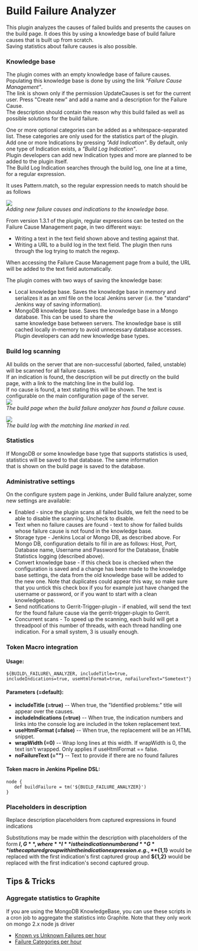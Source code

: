 Build Failure Analyzer
======================

This plugin analyzes the causes of failed builds and presents the causes on the build page. It does this by using a knowledge base of build failure causes that is built up from scratch.  
Saving statistics about failure causes is also possible.

### Knowledge base

The plugin comes with an empty knowledge base of failure causes. Populating this knowledge base is done by using the link _"Failure Cause Management"_.  
The link is shown only if the permission UpdateCauses is set for the current user. Press "Create new" and add a name and a description for the Failure Cause.  
The description should contain the reason why this build failed as well as possible solutions for the build failure.

One or more optional categories can be added as a whitespace-separated list. These categories are only used for the statistics part of the plugin.  
Add one or more Indications by pressing _"Add Indication"_. By default, only one type of Indication exists, a _"Build Log Indication"_.  
Plugin developers can add new Indication types and more are planned to be added to the plugin itself.  
The Build Log Indication searches through the build log, one line at a time, for a regular expression.

It uses Pattern.match, so the regular expression needs to match should be as follows


[![](https://cdn.jsdelivr.net/gh/jenkins-infra/plugins-wiki-docs@master/build-failure-analyzer/docs/images/bfa-newfailurecause.png)](https://github.com/jenkins-infra/plugins-wiki-docs/blob/master/build-failure-analyzer/docs/images/bfa-newfailurecause.png)  
_Adding new failure causes and indications to the knowledge base._

From version 1.3.1 of the plugin, regular expressions can be tested on the Failure Cause Management page, in two different ways:

*   Writing a text in the text field shown above and testing against that.
*   Writing a URL to a build log in the text field. The plugin then runs through the log trying to match the regexp.

When accessing the Failure Cause Management page from a build, the URL will be added to the text field automatically.

The plugin comes with two ways of saving the knowledge base:

*   Local knowledge base. Saves the knowledge base in memory and serializes it as an xml file on the local Jenkins server (i.e. the "standard" Jenkins way of saving information).
*   MongoDB knowledge base. Saves the knowledge base in a Mongo database. This can be used to share the  
    same knowledge base between servers. The knowledge base is still cached locally in-memory to avoid unnecessary database accesses.  
    Plugin developers can add new knowledge base types.

### Build log scanning

All builds on the server that are non-successful (aborted, failed, unstable) will be scanned for all failure causes.   
If an indication is found, the description will be put directly on the build page, with a link to the matching line in the build log.  
If no cause is found, a text stating this will be shown. The text is configurable on the main configuration page of the server.  
[![](https://cdn.jsdelivr.net/gh/jenkins-infra/plugins-wiki-docs@master/build-failure-analyzer/docs/images/bfa-buildpage.PNG)](https://github.com/jenkins-infra/plugins-wiki-docs/blob/master/build-failure-analyzer/docs/images/bfa-buildpage.PNG)  
_The build page when the build failure analyzer has found a failure cause._

[![](https://cdn.jsdelivr.net/gh/jenkins-infra/plugins-wiki-docs@master/build-failure-analyzer/docs/images/bfa-buildlog.PNG)](https://github.com/jenkins-infra/plugins-wiki-docs/blob/master/build-failure-analyzer/docs/images/bfa-buildlog.PNG)  
_The build log with the matching line marked in red._

### Statistics

If MongoDB or some knowledge base type that supports statistics is used, statistics will be saved to that database. The same information  
that is shown on the build page is saved to the database.

### Administrative settings

On the configure system page in Jenkins, under Build failure analyzer, some new settings are available:

*   Enabled - since the plugin scans all failed builds, we felt the need to be able to disable the scanning. Uncheck to disable.
*   Text when no failure causes are found - text to show for failed builds whose failure cause is not found in the knowledge base.
*   Storage type - Jenkins Local or Mongo DB, as described above. For Mongo DB, configuration details to fill in are as follows: Host, Port, Database name, Username and Password for the Database, Enable Statistics logging (described above).
*   Convert knowledge base - If this check box is checked when the configuration is saved and a change has been made to the knowledge base settings, the data from the old knowledge base will be added to the new one. Note that duplicates could appear this way, so make sure that you untick this check box if you for example just have changed the username or password, or if you want to start with a clean knowledgebase.
*   Send notifications to Gerrit-Trigger-plugin - if enabled, will send the text for the found failure cause via the gerrit-trigger-plugin to Gerrit.
*   Concurrent scans - To speed up the scanning, each build will get a threadpool of this number of threads, with each thread handling one indication. For a small system, 3 is usually enough.

### Token Macro integration

#### Usage:

`${BUILD\_FAILURE\_ANALYZER, includeTitle=true, includeIndications=true, useHtmlFormat=true, noFailureText="Sometext"}`

#### Parameters (=default):

*   **includeTitle (=true)** -- When true, the "Identified problems:" title will appear over the causes.
*   **includeIndications (=true)** -- When true, the indication numbers and links into the console log are included in the token replacement text.
*   **useHtmlFormat (=false)** -- When true, the replacement will be an HTML snippet.
*   **wrapWidth (=0)** -- Wrap long lines at this width. If wrapWidth is 0, the text isn't wrapped. Only applies if useHtmlFormat == false.
*   **noFailureText (="")** -- Text to provide if there are no found failures

#### Token macro in Jenkins Pipeline DSL:
```
node {
   def buildFailure = tm('${BUILD_FAILURE_ANALYZER}')
}
```    

### Placeholders in description

Replace description placeholders from captured expressions in found indications

Substitutions may be made within the description with placeholders of the form **${I,G}**, where **I** is the indication number and **G** is the captured group within the indication expression. e.g., **${1,1}** would be replaced with the first indication's first captured group and **${1,2}** would be replaced with the first indication's second captured group.

## Tips & Tricks

### Aggregate statistics to Graphite

If you are using the MongoDB KnowledgeBase, you can use these scripts in a cron job to aggregate the statistics into Graphite. Note that they only work on mongo 2.x node js driver

*   [Known vs Unknown Failures per hour](https://gist.github.com/rsandell/9484345)
*   [Failure Categories per hour](https://gist.github.com/rsandell/9484534)
